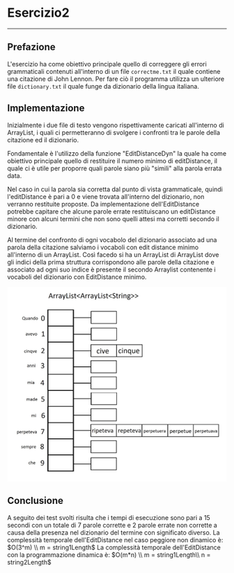 
# Esercizio2
---
## Prefazione

L'esercizio ha come obiettivo principale quello di correggere gli errori grammaticali contenuti all'interno di un file `correctme.txt` il quale contiene una citazione di John Lennon.
Per fare ciò il programma utilizza un ulteriore file `dictionary.txt` il quale funge da dizionario della lingua italiana.

## Implementazione
Inizialmente i due file di testo vengono rispettivamente caricati all'interno di ArrayList, i quali ci permetteranno di svolgere i confronti tra le parole della citazione ed il dizionario.

Fondamentale è l'utilizzo della funzione "EditDistanceDyn" la quale ha come obiettivo principale quello di restituire il numero minimo di editDistance, il quale ci è utile per proporre quali parole siano più "simili" alla parola errata data.

Nel caso in cui la parola sia corretta dal punto di vista grammaticale, quindi l'editDistance è pari a 0 e viene trovata all'interno del dizionario, non verranno restituite proposte.
Da implementazione dell'EditDistance potrebbe capitare che alcune parole errate restituiscano un editDistance minore con alcuni termini che non sono quelli attesi ma corretti secondo il dizionario.

Al termine del confronto di ogni vocabolo del dizionario associato ad una parola della citazione salviamo i vocaboli con edit distance minimo all'interno di un ArrayList. Così facedo si ha un ArrayList di ArrayList dove gli indici della prima struttura corrispondono alle parole della citazione e associato ad ogni suo indice è presente il secondo Arraylist contenente i vocaboli del dizionario con EditDistance minimo.


![](ArrayList1.png)





## Conclusione
A seguito dei test svolti risulta che i tempi di esecuzione sono pari a 15 secondi con un totale di 7 parole corrette e 2 parole errate non corrette a causa della presenza nel dizionario del termine con significato diverso.
La complessità temporale dell'EditDistance nel caso peggiore non dinamico è:
$O(3^m) \\ m = string1Length$
La complessità temporale dell'EditDistance con la programmazione dinamica è:
$O(m*n) \\ m = string1Length\\  n = string2Length$
